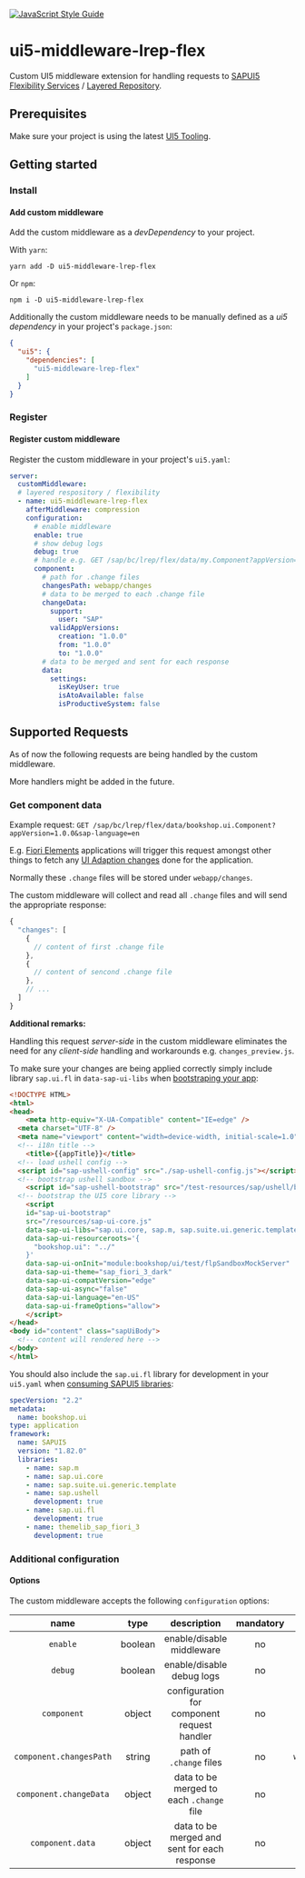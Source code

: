 [![JavaScript Style Guide](https://img.shields.io/badge/code_style-standard-brightgreen.svg)](https://standardjs.com)

# ui5-middleware-lrep-flex

Custom UI5 middleware extension for handling requests to [SAPUI5 Flexibility Services](https://help.sap.com/viewer/468a97775123488ab3345a0c48cadd8f/7.51.11/en-US/a8e55aa2f8bc4127923b20685a6d1621.html) / [Layered Repository](https://help.sap.com/viewer/468a97775123488ab3345a0c48cadd8f/7.51.11/en-US/9e6305746b8742f69faa55fae27ee220.html).

## Prerequisites

Make sure your project is using the latest [UI5 Tooling](https://sap.github.io/ui5-tooling/pages/GettingStarted/).

## Getting started

### Install

#### Add custom middleware

Add the custom middleware as a _devDependency_ to your project.

With `yarn`:

```shell
yarn add -D ui5-middleware-lrep-flex
```

Or `npm`:

```shell
npm i -D ui5-middleware-lrep-flex
```

Additionally the custom middleware needs to be manually defined as a _ui5 dependency_ in your project's `package.json`:

```json
{
  "ui5": {
    "dependencies": [
      "ui5-middleware-lrep-flex"
    ]
  }
}
```

### Register

#### Register custom middleware

Register the custom middleware in your project's `ui5.yaml`:

```yaml
server:
  customMiddleware:
  # layered respository / flexibility
  - name: ui5-middleware-lrep-flex
    afterMiddleware: compression
    configuration:
      # enable middleware
      enable: true
      # show debug logs
      debug: true
      # handle e.g. GET /sap/bc/lrep/flex/data/my.Component?appVersion=1.0.0&sap-language=en
      component:
        # path for .change files
        changesPath: webapp/changes
        # data to be merged to each .change file
        changeData:
          support:
            user: "SAP"
          validAppVersions:
            creation: "1.0.0"
            from: "1.0.0"
            to: "1.0.0"
        # data to be merged and sent for each response
        data:
          settings:
            isKeyUser: true
            isAtoAvailable: false
            isProductiveSystem: false
```

## Supported Requests

As of now the following requests are being handled by the custom middleware.

More handlers might be added in the future.

### Get component data

Example request: `GET /sap/bc/lrep/flex/data/bookshop.ui.Component?appVersion=1.0.0&sap-language=en`

E.g. [Fiori Elements](https://help.sap.com/viewer/468a97775123488ab3345a0c48cadd8f/202009.000/en-US/03265b0408e2432c9571d6b3feb6b1fd.html) applications will trigger this request amongst other things to fetch any [UI Adaption changes](https://help.sap.com/viewer/468a97775123488ab3345a0c48cadd8f/202009.000/en-US/0d2f1a9ebd2d4a4c906216ded1d33783.html) done for the application.

Normally these `.change` files will be stored under `webapp/changes`.

The custom middleware will collect and read all `.change` files and will send the appropriate response:

```javascript
{
  "changes": [
    {
      // content of first .change file
    },
    {
      // content of sencond .change file
    },
    // ...
  ]
}
```

**Additional remarks:**

Handling this request _server-side_ in the custom middleware eliminates the need for any _client-side_ handling and workarounds e.g. `changes_preview.js`.

To make sure your changes are being applied correctly simply include library `sap.ui.fl` in `data-sap-ui-libs` when [bootstraping your app](https://sapui5.hana.ondemand.com/#/topic/a04b0d10fb494d1cb722b9e341b584ba):

```html
<!DOCTYPE HTML>
<html>
<head>
	<meta http-equiv="X-UA-Compatible" content="IE=edge" />
  <meta charset="UTF-8" />
  <meta name="viewport" content="width=device-width, initial-scale=1.0" />
  <!-- i18n title -->
	<title>{{appTitle}}</title>
  <!-- load ushell config -->
  <script id="sap-ushell-config" src="./sap-ushell-config.js"></script>
  <!-- bootstrap ushell sandbox -->
	<script id="sap-ushell-bootstrap" src="/test-resources/sap/ushell/bootstrap/sandbox.js"></script>
  <!-- bootstrap the UI5 core library -->
	<script
    id="sap-ui-bootstrap"
    src="/resources/sap-ui-core.js"
    data-sap-ui-libs="sap.ui.core, sap.m, sap.suite.ui.generic.template, sap.ushell, sap.ui.fl"
    data-sap-ui-resourceroots='{
      "bookshop.ui": "../"
    }'
    data-sap-ui-onInit="module:bookshop/ui/test/flpSandboxMockServer"
    data-sap-ui-theme="sap_fiori_3_dark"
    data-sap-ui-compatVersion="edge"
    data-sap-ui-async="false"
    data-sap-ui-language="en-US"
    data-sap-ui-frameOptions="allow">
	</script>
</head>
<body id="content" class="sapUiBody">
  <!-- content will rendered here -->
</body>
</html>
```

You should also include the `sap.ui.fl` library for development in your `ui5.yaml` when [consuming SAPUI5 libraries](https://sap.github.io/ui5-tooling/pages/SAPUI5/):

```yaml
specVersion: "2.2"
metadata:
  name: bookshop.ui
type: application
framework:
  name: SAPUI5
  version: "1.82.0"
  libraries:
    - name: sap.m
    - name: sap.ui.core
    - name: sap.suite.ui.generic.template
    - name: sap.ushell
      development: true
    - name: sap.ui.fl
      development: true
    - name: themelib_sap_fiori_3
      development: true
```

### Additional configuration

#### Options

The custom middleware accepts the following `configuration` options:

| name                     | type    | description                                  | mandatory | default          |
|:------------------------:|:-------:|:--------------------------------------------:|:---------:|:----------------:|
| `enable`                 | boolean | enable/disable middleware                    | no        | `true`           |
| `debug`                  | boolean | enable/disable debug logs                    | no        | `false`          |
| `component`              | object  | configuration for component request handler  | no        | `{}`             |
| `component.changesPath`  | string  | path of `.change` files                      | no        | `webapp/changes` |
| `component.changeData`   | object  | data to be merged to each `.change` file     | no        | `{}`             |
| `component.data`         | object  | data to be merged and sent for each response | no        | `{}`             |


